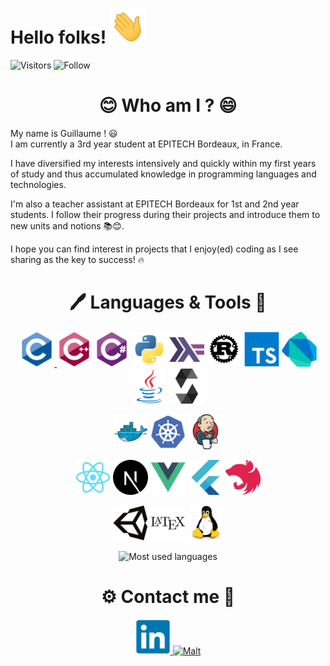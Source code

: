 <h1> Hello folks!
  <img alt="Waving" width="56" height="56"
  src="https://raw.githubusercontent.com/guillaumebgd/guillaumebgd/main/assets/gifs/wave.gif"
  >
</h1>

![Visitors](https://visitor-badge.laobi.icu/badge?page_id=guillaumebgd.guillaumebgd) ![Follow](https://img.shields.io/github/followers/guillaumebgd?label=Follow&style=social)

<h1 align="center">😊 Who am I ? 😄</h1>

<p>
My name is Guillaume ! 😃<br>
I am currently a 3rd year student at EPITECH Bordeaux, in France.
</p>

<p>
I have diversified my interests intensively and quickly within my first years of study and thus accumulated knowledge in programming languages and technologies.
</p>

<p>
I'm also a teacher assistant at EPITECH Bordeaux for 1st and 2nd year students. I follow their progress during their projects and introduce them to new units and notions 📚😊.
</p>

<p>
I hope you can find interest in projects that I enjoy(ed) coding as I see sharing as the key to success! 🔥
</p>

<h1 align="center">🖊️ Languages & Tools 🔨</h1>

<p align="center">
  <a href="https://en.wikipedia.org/wiki/C_(programming_language)">
    <img alt="C"          width="56" height="56"
    src="https://raw.githubusercontent.com/guillaumebgd/guillaumebgd/main/assets/icons/c/c-original.svg"
    >
  </a>
  <img alt="C++"        width="56" height="56"
  src="https://raw.githubusercontent.com/guillaumebgd/guillaumebgd/main/assets/icons/cplusplus/cplusplus-original.svg"
  >
  <img alt="C#"         width="56" height="56"
  src="https://raw.githubusercontent.com/guillaumebgd/guillaumebgd/main/assets/icons/csharp/csharp-original.svg"
  >
  <img alt="Python"     width="56" height="56"
  src="https://raw.githubusercontent.com/guillaumebgd/guillaumebgd/main/assets/icons/python/python-original.svg"
  >
  <img alt="Haskell"    width="56" height="56"
  src="https://raw.githubusercontent.com/guillaumebgd/guillaumebgd/main/assets/icons/haskell/haskell-original.svg"
  >
  <img alt="Rust"       width="56" height="56"
  src="https://raw.githubusercontent.com/guillaumebgd/guillaumebgd/main/assets/icons/rust/rust-plain.svg"
  >
  <img alt="TypeScript" width="56" height="56"
  src="https://raw.githubusercontent.com/guillaumebgd/guillaumebgd/main/assets/icons/typescript/typescript-original.svg"
  >
  <img alt="Dart"       width="56" height="56"
  src="https://raw.githubusercontent.com/guillaumebgd/guillaumebgd/main/assets/icons/dart/dart-original.svg"
  >
  <img alt="Java"       width="56" height="56"
  src="https://raw.githubusercontent.com/guillaumebgd/guillaumebgd/main/assets/icons/java/java-original.svg"
  >
  <img alt="Solidity"   width="56" height="56"
  src="https://raw.githubusercontent.com/guillaumebgd/guillaumebgd/main/assets/icons/solidity/solidity-original.svg"
  >
</p>

<p align="center">
  <img alt="Docker"     width="56" height="56"
  src="https://raw.githubusercontent.com/guillaumebgd/guillaumebgd/main/assets/icons/docker/docker-original.svg"
  >
  <img alt="Kubernetes" width="56" height="56"
  src="https://raw.githubusercontent.com/guillaumebgd/guillaumebgd/main/assets/icons/kubernetes/kubernetes-plain.svg"
  >
  <img alt="Jenkins"    width="56" height="56"
  src="https://raw.githubusercontent.com/guillaumebgd/guillaumebgd/main/assets/icons/jenkins/jenkins-original.svg"
  >
</p>

<p align="center">
  <img alt="React"      width="56" height="56"
  src="https://raw.githubusercontent.com/guillaumebgd/guillaumebgd/main/assets/icons/react/react-original.svg"
  >
  <img alt="Next.js"    width="56" height="56"
  src="https://raw.githubusercontent.com/guillaumebgd/guillaumebgd/main/assets/icons/nextjs/nextjs-original.svg"
  >
  <img alt="Vue.js"     width="56" height="56"
  src="https://raw.githubusercontent.com/guillaumebgd/guillaumebgd/main/assets/icons/vuejs/vuejs-original.svg"
  >
  <img alt="Flutter"    width="56" height="56"
  src="https://raw.githubusercontent.com/guillaumebgd/guillaumebgd/main/assets/icons/flutter/flutter-original.svg"
  >
  <img alt="Nest.js"    width="56" height="56"
  src="https://raw.githubusercontent.com/guillaumebgd/guillaumebgd/main/assets/icons/nestjs/nestjs-plain.svg"
  >
</p>

<p align="center">
  <img alt="Unity"      width="56" height="56"
  src="https://raw.githubusercontent.com/guillaumebgd/guillaumebgd/main/assets/icons/unity/unity-original.svg"
  >
  <img alt="LaTeX"      width="56" height="56"
  src="https://raw.githubusercontent.com/guillaumebgd/guillaumebgd/main/assets/icons/latex/latex-original.svg"
  >
  <img alt="Linux"      width="56" height="56"
  src="https://raw.githubusercontent.com/guillaumebgd/guillaumebgd/main/assets/icons/linux/linux-original.svg"
  >
</p>

<p align="center">
<img alt="Most used languages" src="https://github-readme-stats.vercel.app/api/top-langs/?username=guillaumebgd&layout=compact&theme=dracula&title_color=aa80ff&text_color=ccb3ff">
</p>

<h1 align="center">⚙️ Contact me 💬</h1>

<p align="center">
  <a href="https://www.linkedin.com/in/guillaumebogardcoquard">
    <img alt="LinkedIn" width="56" height="56"
    src="https://raw.githubusercontent.com/guillaumebgd/guillaumebgd/main/assets/icons/linkedin/linkedin-original.svg"
    >
  </a>
  <a href="https://www.malt.fr/profile/guillaumebogardcoquard">
    <img alt="Malt"     width="56" height="56"
    src="https://lh3.googleusercontent.com/q5SsBlDIb3lq4x9lJ3tHbLrq4Xs5yMZ3F8EnBkIb4-EGEtljPNLaxDUq6nYBrtjeb3aRPXU4iIMrhm0tbVA"
    >
  </a>
</p>
